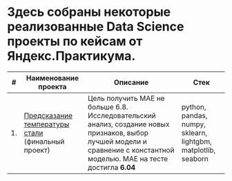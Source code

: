# Здесь собраны некоторые реализованные Data Science проекты по кейсам от Яндекс.Практикума.


| #    | Наименование проекта                | Описание                                                     | Стек                                                         |
| ---- | ------------------------------------------------------------ | ------------------------------------------------------------ | ------------------------------------------------------------ |
| 1.   | [Предсказание температуры стали](https://github.com/egorgeravlad/yandex_practikum_DS/blob/main/temp_predict/read.md) (финальный проект)| Цель получить MAE не больше 6.8. Исследовательский анализ, создание новых признаков, выбор лучшей модели и сравнение с константной моделью. MAE на тесте достигла **6.04** | python, pandas, numpy, sklearn, lightgbm, matplotlib, seaborn       |

